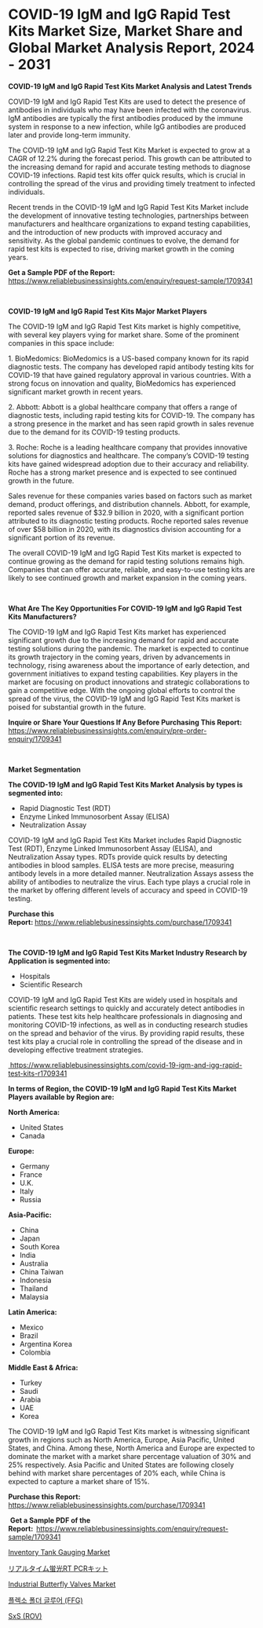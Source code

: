 <p><h1>COVID-19 IgM and IgG Rapid Test Kits Market Size, Market Share and Global Market Analysis Report, 2024 - 2031</h1></p><p><strong>COVID-19 IgM and IgG Rapid Test Kits Market Analysis and Latest Trends</strong></p>
<p><p>COVID-19 IgM and IgG Rapid Test Kits are used to detect the presence of antibodies in individuals who may have been infected with the coronavirus. IgM antibodies are typically the first antibodies produced by the immune system in response to a new infection, while IgG antibodies are produced later and provide long-term immunity.</p><p>The COVID-19 IgM and IgG Rapid Test Kits Market is expected to grow at a CAGR of 12.2% during the forecast period. This growth can be attributed to the increasing demand for rapid and accurate testing methods to diagnose COVID-19 infections. Rapid test kits offer quick results, which is crucial in controlling the spread of the virus and providing timely treatment to infected individuals.</p><p>Recent trends in the COVID-19 IgM and IgG Rapid Test Kits Market include the development of innovative testing technologies, partnerships between manufacturers and healthcare organizations to expand testing capabilities, and the introduction of new products with improved accuracy and sensitivity. As the global pandemic continues to evolve, the demand for rapid test kits is expected to rise, driving market growth in the coming years.</p></p>
<p><strong>Get a Sample PDF of the Report:&nbsp;</strong> <a href="https://www.reliablebusinessinsights.com/enquiry/request-sample/1709341">https://www.reliablebusinessinsights.com/enquiry/request-sample/1709341</a></p>
<p>&nbsp;</p>
<p><strong>COVID-19 IgM and IgG Rapid Test Kits Major Market Players</strong></p>
<p><p>The COVID-19 IgM and IgG Rapid Test Kits market is highly competitive, with several key players vying for market share. Some of the prominent companies in this space include:</p><p>1. BioMedomics: BioMedomics is a US-based company known for its rapid diagnostic tests. The company has developed rapid antibody testing kits for COVID-19 that have gained regulatory approval in various countries. With a strong focus on innovation and quality, BioMedomics has experienced significant market growth in recent years.</p><p>2. Abbott: Abbott is a global healthcare company that offers a range of diagnostic tests, including rapid testing kits for COVID-19. The company has a strong presence in the market and has seen rapid growth in sales revenue due to the demand for its COVID-19 testing products.</p><p>3. Roche: Roche is a leading healthcare company that provides innovative solutions for diagnostics and healthcare. The company’s COVID-19 testing kits have gained widespread adoption due to their accuracy and reliability. Roche has a strong market presence and is expected to see continued growth in the future.</p><p>Sales revenue for these companies varies based on factors such as market demand, product offerings, and distribution channels. Abbott, for example, reported sales revenue of $32.9 billion in 2020, with a significant portion attributed to its diagnostic testing products. Roche reported sales revenue of over $58 billion in 2020, with its diagnostics division accounting for a significant portion of its revenue.</p><p>The overall COVID-19 IgM and IgG Rapid Test Kits market is expected to continue growing as the demand for rapid testing solutions remains high. Companies that can offer accurate, reliable, and easy-to-use testing kits are likely to see continued growth and market expansion in the coming years.</p></p>
<p>&nbsp;</p>
<p><strong>What Are The Key Opportunities For COVID-19 IgM and IgG Rapid Test Kits Manufacturers?</strong></p>
<p><p>The COVID-19 IgM and IgG Rapid Test Kits market has experienced significant growth due to the increasing demand for rapid and accurate testing solutions during the pandemic. The market is expected to continue its growth trajectory in the coming years, driven by advancements in technology, rising awareness about the importance of early detection, and government initiatives to expand testing capabilities. Key players in the market are focusing on product innovations and strategic collaborations to gain a competitive edge. With the ongoing global efforts to control the spread of the virus, the COVID-19 IgM and IgG Rapid Test Kits market is poised for substantial growth in the future.</p></p>
<p><strong>Inquire or Share Your Questions If Any Before Purchasing This Report:</strong> <a href="https://www.reliablebusinessinsights.com/enquiry/pre-order-enquiry/1709341">https://www.reliablebusinessinsights.com/enquiry/pre-order-enquiry/1709341</a></p>
<p>&nbsp;</p>
<p><strong>Market Segmentation</strong></p>
<p><strong>The COVID-19 IgM and IgG Rapid Test Kits Market Analysis by types is segmented into:</strong></p>
<p><ul><li>Rapid Diagnostic Test (RDT)</li><li>Enzyme Linked Immunosorbent Assay (ELISA)</li><li>Neutralization Assay</li></ul></p>
<p><p>COVID-19 IgM and IgG Rapid Test Kits Market includes Rapid Diagnostic Test (RDT), Enzyme Linked Immunosorbent Assay (ELISA), and Neutralization Assay types. RDTs provide quick results by detecting antibodies in blood samples. ELISA tests are more precise, measuring antibody levels in a more detailed manner. Neutralization Assays assess the ability of antibodies to neutralize the virus. Each type plays a crucial role in the market by offering different levels of accuracy and speed in COVID-19 testing.</p></p>
<p><strong>Purchase this Report:&nbsp;</strong><a href="https://www.reliablebusinessinsights.com/purchase/1709341">https://www.reliablebusinessinsights.com/purchase/1709341</a></p>
<p>&nbsp;</p>
<p><strong>The COVID-19 IgM and IgG Rapid Test Kits Market Industry Research by Application is segmented into:</strong></p>
<p><ul><li>Hospitals</li><li>Scientific Research</li></ul></p>
<p><p>COVID-19 IgM and IgG Rapid Test Kits are widely used in hospitals and scientific research settings to quickly and accurately detect antibodies in patients. These test kits help healthcare professionals in diagnosing and monitoring COVID-19 infections, as well as in conducting research studies on the spread and behavior of the virus. By providing rapid results, these test kits play a crucial role in controlling the spread of the disease and in developing effective treatment strategies.</p></p>
<p><a href="https://www.reliablebusinessinsights.com/covid-19-igm-and-igg-rapid-test-kits-r1709341">&nbsp;https://www.reliablebusinessinsights.com/covid-19-igm-and-igg-rapid-test-kits-r1709341</a></p>
<p><strong>In terms of Region, the COVID-19 IgM and IgG Rapid Test Kits Market Players available by Region are:</strong></p>
<p>
    <p> <strong> North America: </strong>
        <ul>
            <li>United States</li>
            <li>Canada</li>
        </ul>
        </p> 
    <p> <strong> Europe: </strong>
        <ul>
            <li>Germany</li>
            <li>France</li>
            <li>U.K.</li>
            <li>Italy</li>
            <li>Russia</li>
        </ul>
        </p> 
    <p> <strong> Asia-Pacific: </strong>
        <ul>
            <li>China</li>
            <li>Japan</li>
            <li>South Korea</li>
            <li>India</li>
            <li>Australia</li>
            <li>China Taiwan</li>
            <li>Indonesia</li>
            <li>Thailand</li>
            <li>Malaysia</li>
        </ul>
        </p> 
    <p> <strong> Latin America: </strong>
        <ul>
            <li>Mexico</li>
            <li>Brazil</li>
            <li>Argentina Korea</li>
            <li>Colombia</li>
        </ul>
        </p> 
    <p> <strong> Middle East & Africa: </strong>
        <ul>
            <li>Turkey</li>
            <li>Saudi</li>
            <li>Arabia</li>
            <li>UAE</li>
            <li>Korea</li>
        </ul>
    </p>
    </p>
<p><p>The COVID-19 IgM and IgG Rapid Test Kits market is witnessing significant growth in regions such as North America, Europe, Asia Pacific, United States, and China. Among these, North America and Europe are expected to dominate the market with a market share percentage valuation of 30% and 25% respectively. Asia Pacific and United States are following closely behind with market share percentages of 20% each, while China is expected to capture a market share of 15%.</p></p>
<p><strong>Purchase this Report: </strong><a href="https://www.reliablebusinessinsights.com/purchase/1709341">https://www.reliablebusinessinsights.com/purchase/1709341</a></p>
<p>&nbsp;<strong>Get a Sample PDF of the Report:&nbsp;&nbsp;</strong><a href="https://www.reliablebusinessinsights.com/enquiry/request-sample/1709341">https://www.reliablebusinessinsights.com/enquiry/request-sample/1709341</a></p>
<p><strong></strong></p>
<p><p><a href="https://github.com/jsmusil/Market-Research-Report-List-3/blob/main/inventory-tank-gauging-market.md">Inventory Tank Gauging Market</a></p><p><a href="https://github.com/cnnriuez22368/Market-Research-Report-List-2/blob/main/2894729125868.md">リアルタイム蛍光RT PCRキット</a></p><p><a href="https://github.com/yemakinde/Market-Research-Report-List-3/blob/main/industrial-butterfly-valves-market.md">Industrial Butterfly Valves Market</a></p><p><a href="https://github.com/PhilToryphy7876567/Market-Research-Report-List-2/blob/main/9851035120679.md">플렉소 폴더 글루어 (FFG)</a></p><p><a href="https://github.com/solomonbode85/Market-Research-Report-List-1/blob/main/5147344120681.md">SxS (ROV)</a></p></p>